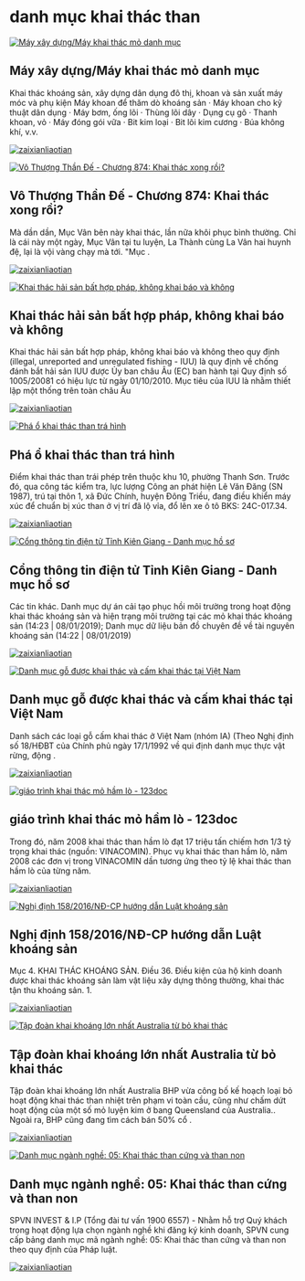 # danh mục khai thác than
<a href="https://mnn.zoosnet.net/LR/Chatpre.aspx?id=MNN94995150&p=https://topgrinding.com/" target="_blank">![Máy xây dựng/Máy khai thác mỏ danh mục](https://github.com/technlg/images/blob/main/47.jpg)</a>
## Máy xây dựng/Máy khai thác mỏ danh mục
Khai thác khoáng sản, xây dựng dân dụng đô thị, khoan và sản xuất máy móc và phụ kiện Máy khoan để thăm dò khoáng sản · Máy khoan cho kỹ thuật dân dụng · Máy bơm, ống lõi · Thùng lõi dây · Dụng cụ gõ · Thanh khoan, vỏ · Máy đóng gói vữa · Bit kim loại · Bit lõi kim cương · Búa không khí, v.v.
<a href="https://mnn.zoosnet.net/LR/Chatpre.aspx?id=MNN94995150&p=https://topgrinding.com/" target="_blank"><img src="https://github.com/technlg/images/raw/main/chat11.jpg" alt="zaixianliaotian"/></a><a href="//whatsapp.shibangsoft.com/WhatsApp.php" ><img src="https://github.com/technlg/images/raw/main/chat11.png" alt=""></a>
<a href="https://mnn.zoosnet.net/LR/Chatpre.aspx?id=MNN94995150&p=https://topgrinding.com/" target="_blank">![Vô Thượng Thần Đế - Chương 874: Khai thác xong rồi?](https://github.com/technlg/images/blob/main/23.jpg)</a>
## Vô Thượng Thần Đế - Chương 874: Khai thác xong rồi?
Mà dần dần, Mục Vân bên này khai thác, lần nữa khôi phục bình thường. Chỉ là cái này một ngày, Mục Vân tại tu luyện, La Thành cùng La Vân hai huynh đệ, lại là vội vàng chạy mà tới. "Mục .
<a href="https://mnn.zoosnet.net/LR/Chatpre.aspx?id=MNN94995150&p=https://topgrinding.com/" target="_blank"><img src="https://github.com/technlg/images/raw/main/chat11.jpg" alt="zaixianliaotian"/></a><a href="//whatsapp.shibangsoft.com/WhatsApp.php" ><img src="https://github.com/technlg/images/raw/main/chat11.png" alt=""></a>
<a href="https://mnn.zoosnet.net/LR/Chatpre.aspx?id=MNN94995150&p=https://topgrinding.com/" target="_blank">![Khai thác hải sản bất hợp pháp, không khai báo và không ](https://github.com/technlg/images/blob/main/27.jpg)</a>
## Khai thác hải sản bất hợp pháp, không khai báo và không 
Khai thác hải sản bất hợp pháp, không khai báo và không theo quy định (illegal, unreported and unregulated fishing - IUU) là quy định về chống đánh bắt hải sản IUU được Ủy ban châu Âu (EC) ban hành tại Quy định số 1005/20081 có hiệu lực từ ngày 01/10/2010. Mục tiêu của IUU là nhằm thiết lập một thống trên toàn châu Âu 
<a href="https://mnn.zoosnet.net/LR/Chatpre.aspx?id=MNN94995150&p=https://topgrinding.com/" target="_blank"><img src="https://github.com/technlg/images/raw/main/chat11.jpg" alt="zaixianliaotian"/></a><a href="//whatsapp.shibangsoft.com/WhatsApp.php" ><img src="https://github.com/technlg/images/raw/main/chat11.png" alt=""></a>
<a href="https://mnn.zoosnet.net/LR/Chatpre.aspx?id=MNN94995150&p=https://topgrinding.com/" target="_blank">![Phá ổ khai thác than trá hình](https://github.com/technlg/images/blob/main/38.jpg)</a>
## Phá ổ khai thác than trá hình
Điểm khai thác than trái phép trên thuộc khu 10, phường Thanh Sơn. Trước đó, qua công tác kiểm tra, lực lượng Công an phát hiện Lê Văn Đăng (SN 1987), trú tại thôn 1, xã Đức Chính, huyện Đông Triều, đang điều khiển máy xúc để chuẩn bị xúc than ở vị trí đã lộ vỉa, đổ lên xe ô tô BKS: 24C-017.34.
<a href="https://mnn.zoosnet.net/LR/Chatpre.aspx?id=MNN94995150&p=https://topgrinding.com/" target="_blank"><img src="https://github.com/technlg/images/raw/main/chat11.jpg" alt="zaixianliaotian"/></a><a href="//whatsapp.shibangsoft.com/WhatsApp.php" ><img src="https://github.com/technlg/images/raw/main/chat11.png" alt=""></a>
<a href="https://mnn.zoosnet.net/LR/Chatpre.aspx?id=MNN94995150&p=https://topgrinding.com/" target="_blank">![Cổng thông tin điện tử Tỉnh Kiên Giang - Danh mục hồ sơ ](https://github.com/technlg/images/blob/main/13.jpg)</a>
## Cổng thông tin điện tử Tỉnh Kiên Giang - Danh mục hồ sơ 
Các tin khác. Danh mục dự án cải tạo phục hồi môi trường trong hoạt động khai thác khoáng sản và hiện trạng môi trường tại các mỏ khai thác khoáng sản (14:23 | 08/01/2019); Danh mục dữ liệu bản đồ chuyên đề về tài nguyên khoáng sản (14:22 | 08/01/2019)
<a href="https://mnn.zoosnet.net/LR/Chatpre.aspx?id=MNN94995150&p=https://topgrinding.com/" target="_blank"><img src="https://github.com/technlg/images/raw/main/chat11.jpg" alt="zaixianliaotian"/></a><a href="//whatsapp.shibangsoft.com/WhatsApp.php" ><img src="https://github.com/technlg/images/raw/main/chat11.png" alt=""></a>
<a href="https://mnn.zoosnet.net/LR/Chatpre.aspx?id=MNN94995150&p=https://topgrinding.com/" target="_blank">![Danh mục gỗ được khai thác và cấm khai thác tại Việt Nam](https://github.com/technlg/images/blob/main/31.jpg)</a>
## Danh mục gỗ được khai thác và cấm khai thác tại Việt Nam
Danh sách các loại gỗ cấm khai thác ở Việt Nam (nhóm IA) (Theo Nghị định số 18/HĐBT của Chính phủ ngày 17/1/1992 về qui định danh mục thực vật rừng, động .
<a href="https://mnn.zoosnet.net/LR/Chatpre.aspx?id=MNN94995150&p=https://topgrinding.com/" target="_blank"><img src="https://github.com/technlg/images/raw/main/chat11.jpg" alt="zaixianliaotian"/></a><a href="//whatsapp.shibangsoft.com/WhatsApp.php" ><img src="https://github.com/technlg/images/raw/main/chat11.png" alt=""></a>
<a href="https://mnn.zoosnet.net/LR/Chatpre.aspx?id=MNN94995150&p=https://topgrinding.com/" target="_blank">![giáo trình khai thác mỏ hầm lò - 123doc](https://github.com/technlg/images/blob/main/16.jpg)</a>
## giáo trình khai thác mỏ hầm lò - 123doc
Trong đó, năm 2008 khai thác than hầm lò đạt 17 triệu tấn chiếm hơn 1/3 tỷ trọng khai thác (nguồn: VINACOMIN). Phục vụ khai thác than hầm lò, năm 2008 các đơn vị trong VINACOMIN  dần tương ứng theo tỷ lệ khai thác than hầm lò của từng năm.
<a href="https://mnn.zoosnet.net/LR/Chatpre.aspx?id=MNN94995150&p=https://topgrinding.com/" target="_blank"><img src="https://github.com/technlg/images/raw/main/chat11.jpg" alt="zaixianliaotian"/></a><a href="//whatsapp.shibangsoft.com/WhatsApp.php" ><img src="https://github.com/technlg/images/raw/main/chat11.png" alt=""></a>
<a href="https://mnn.zoosnet.net/LR/Chatpre.aspx?id=MNN94995150&p=https://topgrinding.com/" target="_blank">![Nghị định 158/2016/NĐ-CP hướng dẫn Luật khoáng sản](https://github.com/technlg/images/blob/main/44.jpg)</a>
## Nghị định 158/2016/NĐ-CP hướng dẫn Luật khoáng sản
Mục 4. KHAI THÁC KHOÁNG SẢN. Điều 36. Điều kiện của hộ kinh doanh được khai thác khoáng sản làm vật liệu xây dựng thông thường, khai thác tận thu khoáng sản. 1.
<a href="https://mnn.zoosnet.net/LR/Chatpre.aspx?id=MNN94995150&p=https://topgrinding.com/" target="_blank"><img src="https://github.com/technlg/images/raw/main/chat11.jpg" alt="zaixianliaotian"/></a><a href="//whatsapp.shibangsoft.com/WhatsApp.php" ><img src="https://github.com/technlg/images/raw/main/chat11.png" alt=""></a>
<a href="https://mnn.zoosnet.net/LR/Chatpre.aspx?id=MNN94995150&p=https://topgrinding.com/" target="_blank">![Tập đoàn khai khoáng lớn nhất Australia từ bỏ khai thác ](https://github.com/technlg/images/blob/main/5.jpg)</a>
## Tập đoàn khai khoáng lớn nhất Australia từ bỏ khai thác 
Tập đoàn khai khoáng lớn nhất Australia BHP vừa công bố kế hoạch loại bỏ hoạt động khai thác than nhiệt trên phạm vi toàn cầu, cũng như chấm dứt hoạt động của một số mỏ luyện kim ở bang Queensland của Australia.. Ngoài ra, BHP cũng đang tìm cách bán 50% cổ .
<a href="https://mnn.zoosnet.net/LR/Chatpre.aspx?id=MNN94995150&p=https://topgrinding.com/" target="_blank"><img src="https://github.com/technlg/images/raw/main/chat11.jpg" alt="zaixianliaotian"/></a><a href="//whatsapp.shibangsoft.com/WhatsApp.php" ><img src="https://github.com/technlg/images/raw/main/chat11.png" alt=""></a>
<a href="https://mnn.zoosnet.net/LR/Chatpre.aspx?id=MNN94995150&p=https://topgrinding.com/" target="_blank">![Danh mục ngành nghề: 05: Khai thác than cứng và than non](https://github.com/technlg/images/blob/main/12.jpg)</a>
## Danh mục ngành nghề: 05: Khai thác than cứng và than non
SPVN INVEST & I.P (Tổng đài tư vấn 1900 6557) - Nhằm hỗ trợ Quý khách trong hoạt động lựa chọn ngành nghề khi đăng ký kinh doanh, SPVN cung cấp bảng danh mục mã ngành nghề: 05: Khai thác than cứng và than non theo quy định của Pháp luật.
<a href="https://mnn.zoosnet.net/LR/Chatpre.aspx?id=MNN94995150&p=https://topgrinding.com/" target="_blank"><img src="https://github.com/technlg/images/raw/main/chat11.jpg" alt="zaixianliaotian"/></a><a href="//whatsapp.shibangsoft.com/WhatsApp.php" ><img src="https://github.com/technlg/images/raw/main/chat11.png" alt=""></a>
